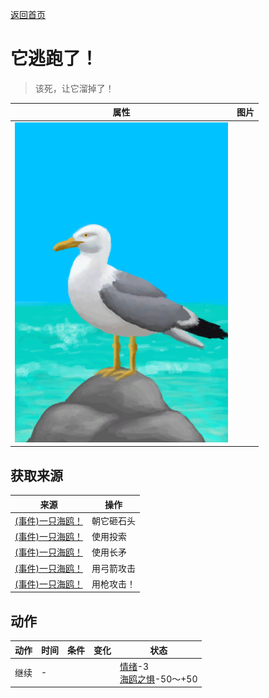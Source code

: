 [返回首页](index.md)  
# 它逃跑了！  
> 该死，让它溜掉了！  
  
  属性  |   图片   
 ----  |  ----:   
   |  ![](Sprite/Seagull.png)   
  
## 获取来源  
来源  |  操作  
----  |  ----  
[(事件)一只海鸥！](Event_SeagullFight.md)  |  朝它砸石头  
[(事件)一只海鸥！](Event_SeagullFight.md)  |  使用投索  
[(事件)一只海鸥！](Event_SeagullFight.md)  |  使用长矛  
[(事件)一只海鸥！](Event_SeagullFight.md)  |  用弓箭攻击  
[(事件)一只海鸥！](Event_SeagullFight.md)  |  用枪攻击！  
## 动作  
动作  |  时间  |  条件  |  变化  |  状态  
----  |  ----  |  ----  |  ----  |  ----  
继续  |  -  |    |    |  [情绪](Morale.md)-3<br>[海鸥之惧](SeagullFear.md)-50～+50  

